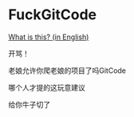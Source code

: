 # FuckGitCode
[What is this? (in English)](/what-is-this.md)

开骂！

老娘允许你爬老娘的项目了吗GitCode

哪个人才提的这玩意建议

给你牛子切了
